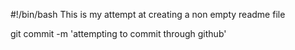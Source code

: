 #!/bin/bash
This is my attempt at creating a non empty readme file

git commit -m 'attempting to commit through github'
